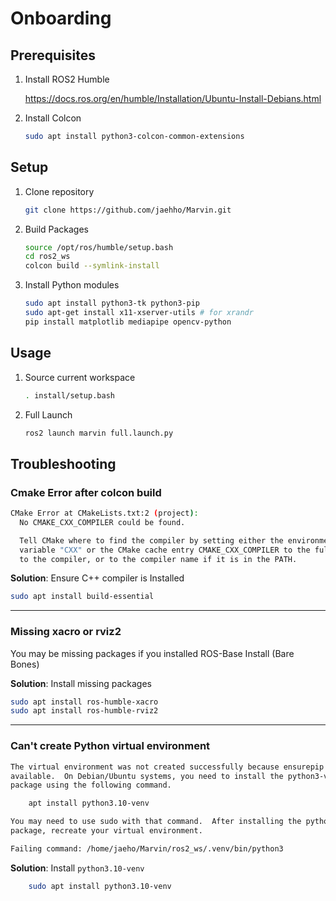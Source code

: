 <!-- OUTDATED -->
# Onboarding

## Prerequisites

1. Install ROS2 Humble

    <https://docs.ros.org/en/humble/Installation/Ubuntu-Install-Debians.html>

2. Install Colcon

    ```bash
    sudo apt install python3-colcon-common-extensions
    ```

## Setup

1. Clone repository

    ```bash
    git clone https://github.com/jaehho/Marvin.git
    ```

2. Build Packages

    ```bash
    source /opt/ros/humble/setup.bash
    cd ros2_ws
    colcon build --symlink-install
    ```

3. Install Python modules

    ```bash
    sudo apt install python3-tk python3-pip
    sudo apt-get install x11-xserver-utils # for xrandr
    pip install matplotlib mediapipe opencv-python
    ```

## Usage

1. Source current workspace

    ```bash
    . install/setup.bash
    ```

2. Full Launch

    ```bash
    ros2 launch marvin full.launch.py
    ```

## Troubleshooting

### Cmake Error after colcon build

```bash
CMake Error at CMakeLists.txt:2 (project):
  No CMAKE_CXX_COMPILER could be found.

  Tell CMake where to find the compiler by setting either the environment
  variable "CXX" or the CMake cache entry CMAKE_CXX_COMPILER to the full path
  to the compiler, or to the compiler name if it is in the PATH.
```

**Solution**: Ensure C++ compiler is Installed

```bash
sudo apt install build-essential
```

---

### Missing xacro or rviz2

You may be missing packages if you installed ROS-Base Install (Bare Bones)

**Solution**: Install missing packages

```bash
sudo apt install ros-humble-xacro
sudo apt install ros-humble-rviz2
```

---

### Can't create Python virtual environment

```bash
The virtual environment was not created successfully because ensurepip is not
available.  On Debian/Ubuntu systems, you need to install the python3-venv
package using the following command.

    apt install python3.10-venv

You may need to use sudo with that command.  After installing the python3-venv
package, recreate your virtual environment.

Failing command: /home/jaeho/Marvin/ros2_ws/.venv/bin/python3
```

**Solution**: Install `python3.10-venv`

```bash
    sudo apt install python3.10-venv
```

